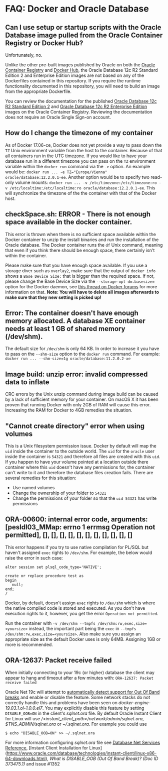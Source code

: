 # FAQ: Docker and Oracle Database

## Can I use setup or startup scripts with the Oracle Database image pulled from the Oracle Container Registry or Docker Hub?
Unfortunately, no. 

Unlike the other pre-built images published by Oracle on both the [Oracle Container Registry](https://container-registry.oracle.com) and [Docker Hub](https://hub.docker.com/search?q=oracle&type=image&image_filter=store), the Oracle Database 12c R2 Standard Edition 2 and Enterprise Edition images are not based on any of the Dockerfiles contained in this repository. If you require the runtime functionality documented in this repository, you will need to build an image from the appropriate Dockerfile. 

You can review the documentation for the published [Oracle Database 12c R2 Standard Edition 2](https://container-registry.oracle.com/pls/apex/f?p=113:4:115514266578664::NO:4:P4_REPOSITORY,AI_REPOSITORY,AI_REPOSITORY_NAME,P4_REPOSITORY_NAME,P4_EULA_ID,P4_BUSINESS_AREA_ID:8,8,Oracle%20Database%20Standard%20Edition%202,Oracle%20Database%20Standard%20Edition%202,1,0&cs=3M7OZKUYUdXrhRcqDYvjcNMWxeKHvx6UsXuvffUQ_Jzxp3L23ABb0HfUj6WwrUFwCIOcQQJi9fvA5cNYNtaZTkw) and [Oracle Database 12c R2 Enterprise Edition](https://container-registry.oracle.com/pls/apex/f?p=113:4:115514266578664::NO:4:P4_REPOSITORY,AI_REPOSITORY,AI_REPOSITORY_NAME,P4_REPOSITORY_NAME,P4_EULA_ID,P4_BUSINESS_AREA_ID:9,9,Oracle%20Database%20Enterprise%20Edition,Oracle%20Database%20Enterprise%20Edition,1,0&cs=3lBoxWZ5InuJuWk8u1uRtc6CDKy3bKfdwUFF4uxS8sl3_E5PEGVWIZxntjcUezVRaePRKf3M8vTVdZifwndd37g) images on the Oracle Container Registry. Reviewing the documentation does not require an Oracle Single Sign-on account.


## How do I change the timezone of my container
As of Docker 17.06-ce, Docker does not yet provide a way to pass down the `TZ` Unix environment variable from the host to the container. Because of that all containers run in the UTC timezone. If you would like to have your database run in a different timezone you can pass on the `TZ` environment variable within the `docker run` command via the `-e` option. An example would be: `docker run ... -e TZ="Europe/Vienna" oracle/database:12.2.0.1-ee`. Another option would be to specify two read-only volume mounts: `docker run ... -v /etc/timezone:/etc/timezone:ro -v /etc/localtime:/etc/localtime:ro oracle/database:12.2.0.1-ee`. This will synchronize the timezone of the the container with that of the Docker host.

## checkSpace.sh: ERROR - There is not enough space available in the docker container.
This error is thrown when there is no sufficient space available within the Docker container to unzip the install binaries and run the installation of the Oracle database. The Docker container runs the `df` Unix command, meaning that even if you think there should be enough space, there certainly isn't within the container.  

Please make sure that you have enough space available. If you use a storage diver such as `overlay2`, make sure that the output of `docker info` shows a `Base Device Size:` that is bigger than the required space. If not, please change the Base Device Size via the `--storage-opt dm.basesize=` option for the Docker daemon, see [this thread on Docker forums](https://forums.docker.com/t/increase-container-volume-disk-size/1652/4) for more information on that. **Note: You will have to delete all images afterwards to make sure that they new setting is picked up!**

## Error: The container doesn't have enough memory allocated. A database XE container needs at least 1 GB of shared memory (/dev/shm).
The default size for `/dev/shm` is only 64 KB. In order to increase it you have to pass on the `--shm-size` option to the `docker run` command. For example: `docker run ... --shm-size=1g oracle/database:11.2.0.2-xe`

## Image build: unzip error: invalid compressed data to inflate
CRC errors by the Unix unzip command during image build can be caused by a lack of sufficient memory for your container. On macOS X it has been proven that running Docker with only 2GB of RAM will cause this error. Increasing the RAM for Docker to 4GB remedies the situation.

## "Cannot create directory" error when using volumes
This is a Unix filesystem permission issue. Docker by default will map the `uid` inside the container to the outside world. The `uid` for the `oracle` user inside the container is `54321` and therefore all files are created with this `uid`. If you happen to have your volume pointed at a location outside there container where this `uid` doesn't have any permissions for, the container can't write to it and therefore the database files creation fails. There are several remedies for this situation:  
* Use named volumes
* Change the ownership of your folder to `54321`
* Change the permissions of your folder so that the `uid 54321` has write permissions

## ORA-00600: internal error code, arguments: [pesldl03_MMap: errno 1 errmsg Operation not permitted], [], [], [], [], [], [], [], [], [], [], []
This error happens if you try to use native compilation for PL/SQL but haven't assigned `exec` rights to `/dev/shm`.
For example, the below would raise the error in such case:
```
alter session set plsql_code_type='NATIVE';

create or replace procedure test as
begin
   null;
end;
/
```
Docker, by default, doesn't assign `exec` rights to `/dev/shm` which is where the native compiled code is stored and executed.
As you don't have execution rights to it, however, you get the error `Operation not permitted`.

Run the container with `-v /dev/shm --tmpfs /dev/shm:rw,exec,size=<yoursize>` instead, the important part being the `exec` in `--tmpfs /dev/shm:rw,exec,size=<yoursize>`.
Also make sure you assign an appropriate size as the default Docker uses is only 64MB. Assigning 1GB or  more is recommended.

## ORA-12637: Packet receive failed
When initially connecting to your 19c (or higher) database the client may appear to hang and timeout after a few minutes with: `ORA-12637: Packet receive failed`

Oracle Net 19c will attempt to [automatically detect support for Out Of Band breaks](https://www.oracle.com/pls/topic/lookup?ctx=dblatest&id=GUID-554C0311-68FB-4628-AC8D-C22D8ADDE995) and enable or disable the feature. Some network stacks do not correctly handle this and problems have been seen on _docker-engine-19.03.1.ol-1.0.0.el7_. You may explicitly disable this feature by setting `DISABLE_OOB=ON` in the client's _sqlnet.ora_ file. By default Oracle Instant Client for Linux will use _/<instant_client_path>/network/admin/sqlnet.ora_, _$TNS_ADMIN/sqlnet.ora_ or _~/.sqlnet.ora_. For example you could use
```
$ echo "DISABLE_OOB=ON" >> ~/.sqlnet.ora
```
For more information configuring _sqlnet.ora_ file see [Database Net Services Reference](https://www.oracle.com/pls/topic/lookup?ctx=dblatest&id=GUID-2041545B-58D4-48DC-986F-DCC9D0DEC642), [Instant Client Installation for Linux] (https://www.oracle.com/database/technologies/instant-client/linux-x86-64-downloads.html), _What is DISABLE_OOB (Out Of Band Break)? (Doc ID 373475.1)_ and issue #1352
